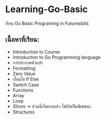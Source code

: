 # Learning-Go-Basic
เรียน Go Basic Programing in Futureskills 

## เนื้อหาที่เรียน: 
- Introduction to Course
- Introduction to Go Programming language
- การประกาศตัวแปร
- Formatting
- Zero Value
- เงื่อนไข If Else
- Switch Case
- Functions
- Array
- Loop
- Slices -> ส่วนนี้เริ่มยากแล้ว โฟกัสเป็นพิเศษนะ
- Structures
